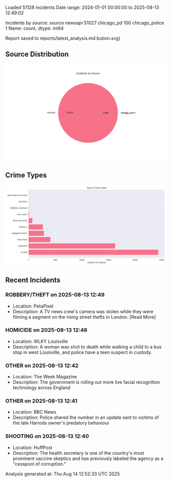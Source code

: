 
Loaded 51128 incidents
Date range: 2024-01-01 00:00:00 to 2025-08-13 12:49:02

Incidents by source:
source
newsapi           51027
chicago_pd          100
chicago_police        1
Name: count, dtype: int64

Report saved to reports/latest_analysis.md
bution.svg)

## Source Distribution
![Source Distribution](images/source_distribution.svg)

## Crime Types
![Crime Types](images/crime_types.svg)

## Recent Incidents

### ROBBERY/THEFT on 2025-08-13 12:49
- Location: PetaPixel
- Description: A TV news crew's camera was stolen while they were filming a segment on the rising street thefts in London.
[Read More]


### HOMICIDE on 2025-08-13 12:48
- Location: WLKY Louisville
- Description: A woman was shot to death while walking a child to a bus stop in west Louisville, and police have a teen suspect in custody.


### OTHER on 2025-08-13 12:42
- Location: The Week Magazine
- Description: The government is rolling out more live facial recognition technology across England


### OTHER on 2025-08-13 12:41
- Location: BBC News
- Description: Police shared the number in an update sent to victims of the late Harrods owner's predatory behaviour


### SHOOTING on 2025-08-13 12:40
- Location: HuffPost
- Description: The health secretary is one of the country's most prominent vaccine skeptics and has previously labeled the agency as a "cesspool of corruption."

Analysis generated at: Thu Aug 14 12:52:33 UTC 2025
